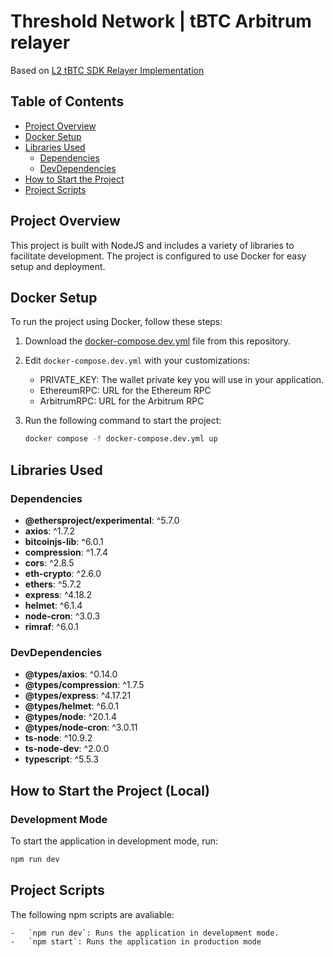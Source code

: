 # Threshold Network | tBTC Arbitrum relayer

Based on [L2 tBTC SDK Relayer Implementation](https://thresholdnetwork.notion.site/L2-tBTC-SDK-Relayer-Implementation-4dfedabfcf594c7d8ef80609541cf791?pvs=4)

## Table of Contents

-   [Project Overview](#project-overview)
-   [Docker Setup](#docker-setup)
-   [Libraries Used](#libraries-used)
    -   [Dependencies](#dependencies)
    -   [DevDependencies](#devdependencies)
-   [How to Start the Project](#how-to-start-the-project)
-   [Project Scripts](#project-scripts)

## Project Overview

This project is built with NodeJS and includes a variety of libraries to facilitate development. The project is configured to use Docker for easy setup and deployment.

## Docker Setup

To run the project using Docker, follow these steps:

1. Download the [docker-compose.dev.yml](https://raw.githubusercontent.com/Unknown-Gravity/tbtc-arb-relayer/dev/docker-compose.dev.yml) file from this repository.

2. Edit `docker-compose.dev.yml` with your customizations:

    - PRIVATE_KEY: The wallet private key you will use in your application.
    - EthereumRPC: URL for the Ethereum RPC
    - ArbitrumRPC: URL for the Arbitrum RPC

3. Run the following command to start the project:
    ```bash
    docker compose -f docker-compose.dev.yml up
    ```

## Libraries Used

### Dependencies

-   **@ethersproject/experimental**: ^5.7.0
-   **axios**: ^1.7.2
-   **bitcoinjs-lib**: ^6.0.1
-   **compression**: ^1.7.4
-   **cors**: ^2.8.5
-   **eth-crypto**: ^2.6.0
-   **ethers**: ^5.7.2
-   **express**: ^4.18.2
-   **helmet**: ^6.1.4
-   **node-cron**: ^3.0.3
-   **rimraf**: ^6.0.1

### DevDependencies

-   **@types/axios**: ^0.14.0
-   **@types/compression**: ^1.7.5
-   **@types/express**: ^4.17.21
-   **@types/helmet**: ^6.0.1
-   **@types/node**: ^20.1.4
-   **@types/node-cron**: ^3.0.11
-   **ts-node**: ^10.9.2
-   **ts-node-dev**: ^2.0.0
-   **typescript**: ^5.5.3

## How to Start the Project (Local)

### Development Mode

To start the application in development mode, run:

```bash
npm run dev
```

## Project Scripts

The following npm scripts are avaliable:

    -   `npm run dev`: Runs the application in development mode.
    -   `npm start`: Runs the application in production mode
